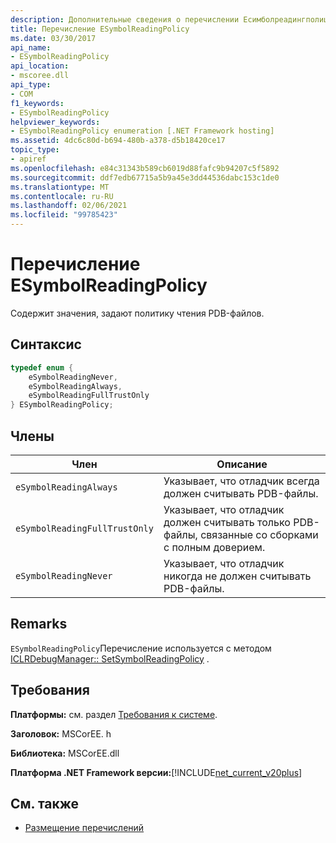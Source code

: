 ```yaml
---
description: Дополнительные сведения о перечислении Есимболреадингполици
title: Перечисление ESymbolReadingPolicy
ms.date: 03/30/2017
api_name:
- ESymbolReadingPolicy
api_location:
- mscoree.dll
api_type:
- COM
f1_keywords:
- ESymbolReadingPolicy
helpviewer_keywords:
- ESymbolReadingPolicy enumeration [.NET Framework hosting]
ms.assetid: 4dc6c80d-b694-480b-a378-d5b18420ce17
topic_type:
- apiref
ms.openlocfilehash: e84c31343b589cb6019d88fafc9b94207c5f5892
ms.sourcegitcommit: ddf7edb67715a5b9a45e3dd44536dabc153c1de0
ms.translationtype: MT
ms.contentlocale: ru-RU
ms.lasthandoff: 02/06/2021
ms.locfileid: "99785423"
---
```

# <a name="esymbolreadingpolicy-enumeration"></a>Перечисление ESymbolReadingPolicy

Содержит значения, задают политику чтения PDB-файлов.  
  
## <a name="syntax"></a>Синтаксис  
  
```cpp  
typedef enum {  
    eSymbolReadingNever,  
    eSymbolReadingAlways,  
    eSymbolReadingFullTrustOnly  
} ESymbolReadingPolicy;  
```  
  
## <a name="members"></a>Члены  
  
|Член|Описание|  
|------------|-----------------|  
|`eSymbolReadingAlways`|Указывает, что отладчик всегда должен считывать PDB-файлы.|  
|`eSymbolReadingFullTrustOnly`|Указывает, что отладчик должен считывать только PDB-файлы, связанные со сборками с полным доверием.|  
|`eSymbolReadingNever`|Указывает, что отладчик никогда не должен считывать PDB-файлы.|  
  
## <a name="remarks"></a>Remarks  

 `ESymbolReadingPolicy`Перечисление используется с методом [ICLRDebugManager:: SetSymbolReadingPolicy](iclrdebugmanager-setsymbolreadingpolicy-method.md) .  
  
## <a name="requirements"></a>Требования  

 **Платформы:** см. раздел [Требования к системе](../../get-started/system-requirements.md).  
  
 **Заголовок:** MSCorEE. h  
  
 **Библиотека:** MSCorEE.dll  
  
 **Платформа .NET Framework версии:**[!INCLUDE[net_current_v20plus](../../../../includes/net-current-v20plus-md.md)]  
  
## <a name="see-also"></a>См. также

- [Размещение перечислений](hosting-enumerations.md)
